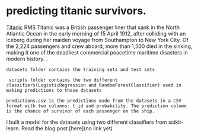 # predicting titanic survivors.

[Titanic](https://en.wikipedia.org/wiki/RMS_Titanic) RMS Titanic was a British passenger liner that sank in the North Atlantic Ocean in the early morning of 15 April 1912, after colliding with an iceberg during her maiden voyage from Southampton to New York City. Of the 2,224 passengers and crew aboard, more than 1,500 died in the sinking, making it one of the deadliest commercial peacetime maritime disasters in modern history. .

```datasets folder contains the training sets and test sets```

``` scripts folder contains the two different classifiers(LogisticRegression and RandomForestClassifier) used in making predictions to these datasets```

```predictions.csv is the predictions made from the datasets in a CSV format with two columns: t_id and probability. The prediction column is the chance of survivor of each passenger on the ship.```

I built a model for the datasets using two different classifiers from scikit-learn. Read the blog post [here](no link yet)
